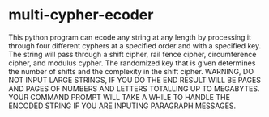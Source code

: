# multi-cypher-ecoder
This python program can ecode any string at any length by processing it through four different cyphers at a specified order and with a specified key. The string will pass through a shift cipher, rail fence cipher, circumference cipher, and modulus cypher. The randomized key that is given determines the number of shifts and the complexity in the shift cipher. WARNING, DO NOT INPUT LARGE STRINGS, IF YOU DO THE END RESULT WILL BE PAGES AND PAGES OF NUMBERS AND LETTERS TOTALLING UP TO MEGABYTES. YOUR COMMAND PROMPT WILL TAKE A WHILE TO HANDLE THE ENCODED STRING IF YOU ARE INPUTING PARAGRAPH MESSAGES.
